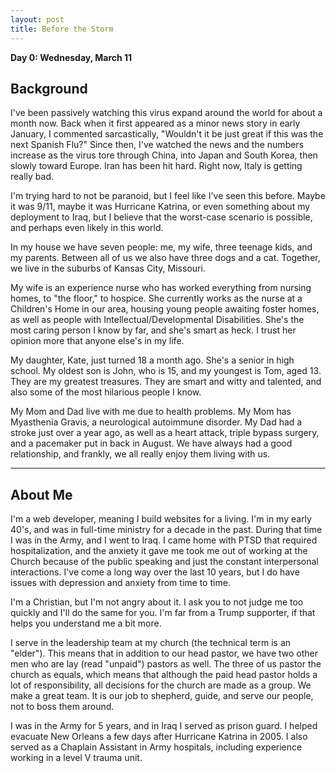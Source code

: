 ```yaml
---
layout: post
title: Before the Storm
---
```


**Day 0: Wednesday, March 11**

## Background ##

I've been passively watching this virus expand around the world for about a month now.  Back when it first appeared as a minor news story in early January, I commented sarcastically, "Wouldn't it be just great if this was the next Spanish Flu?"  Since then, I've watched the news and the numbers increase as the virus tore through China, into Japan and South Korea, then slowly toward Europe.  Iran has been hit hard.  Right now, Italy is getting really bad.

I'm trying hard to not be paranoid, but I feel like I've seen this before.  Maybe it was 9/11, maybe it was Hurricane Katrina, or even something about my deployment to Iraq, but I believe that the worst-case scenario is possible, and perhaps even likely in this world.

In my house we have seven people: me, my wife, three teenage kids, and my parents.  Between all of us we also have three dogs and a cat. Together, we live in the suburbs of Kansas City, Missouri.

My wife is an experience nurse who has worked everything from nursing homes, to "the floor," to hospice.  She currently works as the nurse at a Children's Home in our area, housing young people awaiting foster homes, as well as people with Intellectual/Developmental Disabilities.  She's the most caring person I know by far, and she's smart as heck.  I trust her opinion more that anyone else's in my life.

My daughter, Kate, just turned 18 a month ago.  She's a senior in high school.  My oldest son is John, who is 15, and my youngest is Tom, aged 13.  They are my greatest treasures.  They are smart and witty and talented, and also some of the most hilarious people I know.

My Mom and Dad live with me due to health problems.  My Mom has Myasthenia Gravis, a neurological autoimmune disorder.  My Dad had a stroke just over a year ago, as well as a heart attack, triple bypass surgery, and a pacemaker put in back in August.  We have always had a good relationship, and frankly, we all really enjoy them living with us.

-----

## About Me ##

I'm a web developer, meaning I build websites for a living.  I'm in my early 40's, and was in full-time ministry for a decade in the past.  During that time I was in the Army, and I went to Iraq.  I came home with PTSD that required hospitalization, and the anxiety it gave me took me out of working at the Church because of the public speaking and just the constant interpersonal interactions.  I've come a long way over the last 10 years, but I do have issues with depression and anxiety from time to time.

I'm a Christian, but I'm not angry about it.  I ask you to not judge me too quickly and I'll do the same for you.  I'm far from a Trump supporter, if that helps you understand me a bit more.

I serve in the leadership team at my church (the technical term is an "elder").  This means that in addition to our head pastor, we have two other men who are lay (read "unpaid") pastors as well.  The three of us pastor the church as equals, which means that although the paid head pastor holds a lot of responsibility, all decisions for the church are made as a group.  We make a great team.  It is our job to shepherd, guide, and serve our people, not to boss them around.

I was in the Army for 5 years, and in Iraq I served as prison guard. I helped evacuate New Orleans a few days after Hurricane Katrina in 2005. I also served as a Chaplain Assistant in Army hospitals, including experience working in a level V trauma unit.
